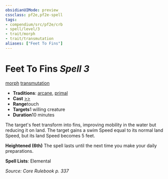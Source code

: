```yaml
---
obsidianUIMode: preview
cssclass: pf2e,pf2e-spell
tags:
- compendium/src/pf2e/crb
- spell/level/3
- trait/morph
- trait/transmutation
aliases: ["Feet To Fins"]
---
```

# Feet To Fins *Spell 3*   
[morph](rules/traits/morph.md)  [transmutation](rules/traits/transmutation.md)  

- **Traditions**: [arcane](rules/traits/arcane.md), [primal](rules/traits/primal.md)
- **Cast** [>>](rules/core-rulebook/chapter-9-playing-the-game.md#Actions "Two-Action") 
- **Range**touch
- **Targets**1 willing creature
- **Duration**10 minutes

The target's feet transform into fins, improving mobility in the water but reducing it on land. The target gains a swim Speed equal to its normal land Speed, but its land Speed becomes 5 feet.

**Heightened (6th)** The spell lasts until the next time you make your daily preparations.

**Spell Lists**: Elemental

*Source: Core Rulebook p. 337*